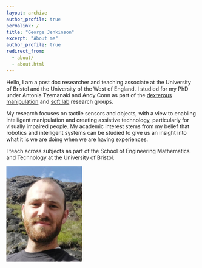 ```yaml
---
layout: archive
author_profile: true
permalink: /
title: "George Jenkinson"
excerpt: "About me"
author_profile: true
redirect_from: 
  - about/
  - about.html
---
```


Hello, I am a post doc researcher and teaching associate at the University of Bristol and the University of the West of England. I studied for my PhD under Antonia Tzemanaki and Andy Conn as part of the [dexterous manipulation](https://www.dexterousrobotlab.com/) and [soft lab](https://www.bristolroboticslab.com/soft-robotics) research groups.

My research focuses on tactile sensors and objects, with a view to enabling intelligent manipulation and creating assistive technology, particularly for visually impaired people. My academic interest stems from my belief that robotics and intelligent systems can be studied to give us an insight into what it is we are doing when we are having experiences.

I teach across subjects as part of the School of Engineering Mathematics and Technology at the University of Bristol.

<img src="/images/Jenkinson_github.jpeg" width="200">

[//]: <> (## News)

[//]: # (This is a comment.) 
